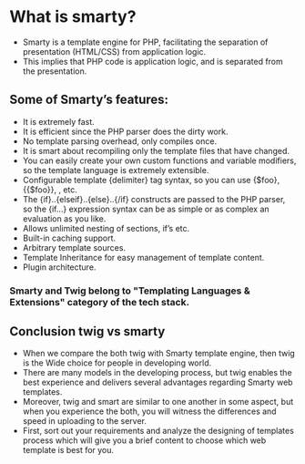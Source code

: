 # What is smarty?

- Smarty is a template engine for PHP, facilitating the separation of presentation (HTML/CSS) from application logic. 
- This implies that PHP code is application logic, and is separated from the presentation.

## Some of Smarty’s features:

- It is extremely fast.
- It is efficient since the PHP parser does the dirty work.
- No template parsing overhead, only compiles once.
- It is smart about recompiling only the template files that have changed.
- You can easily create your own custom functions and variable modifiers, so the template language is extremely extensible.
- Configurable template {delimiter} tag syntax, so you can use {$foo}, {{$foo}}, <!--{$foo}-->, etc.
- The {if}..{elseif}..{else}..{/if} constructs are passed to the PHP parser, so the {if...} expression syntax can be as simple or as complex an evaluation as you like.
- Allows unlimited nesting of sections, if’s etc.
- Built-in caching support.
- Arbitrary template sources.
- Template Inheritance for easy management of template content.
- Plugin architecture.


### Smarty and Twig belong to "Templating Languages & Extensions" category of the tech stack.


## Conclusion twig vs smarty
- When we compare the both twig with Smarty template engine, then twig is the Wide choice for people in developing world. 
- There are many models in the developing process, but twig enables the best experience and delivers several advantages regarding Smarty web templates. 
- Moreover, twig and smart are similar to one another in some aspect, but when you experience the both, you will witness the differences and speed in uploading to the server. 
- First, sort out your requirements and analyze the designing of templates process which will give you a brief content to choose which web template is best for you.
